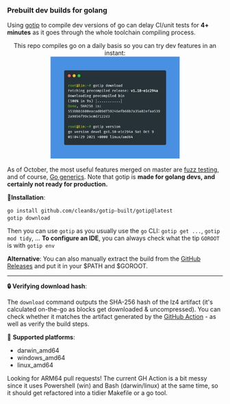 ### Prebuilt dev builds for golang 

Using [gotip](https://pkg.go.dev/golang.org/dl/gotip) to compile dev versions of go can delay
CI/unit tests for **4+ minutes**
as it goes through the whole toolchain compiling process. 

<p align="center">
  This repo compiles go on a daily basis so you can try dev features in an instant: <br/>
  <img src="./gotip-scr.png" width="60%" />
</p>

As of October, the most useful features merged on master are [fuzz testing](https://go.dev/blog/fuzz-beta), and of course, [Go generics](https://github.com/golang/go/labels/generics). Note that gotip is **made for golang devs, and certainly not ready for production.**

💾**Installation**:
```bash
go install github.com/clean8s/gotip-built/gotip@latest
gotip download
```
Then you can use `gotip` as you usually use the `go` CLI: `gotip get ...`, `gotip mod tidy`, ... **To configure an IDE**, you can always check what the tip `GOROOT` is with `gotip env`

**Alternative**: You can also manually extract the build from the [GitHub Releases](https://github.com/clean8s/gotip-built/releases) and put it in your $PATH and $GOROOT.

---

**🔒 Verifying download hash**:

The `download` command outputs
the SHA-256 hash of the lz4 artifact (it's calculated on-the-go as blocks get downloaded & uncompressed).
You can check whether it matches the artifact generated by
the [GitHub Action](https://github.com/clean8s/gotip-built/actions/workflows/gotip-dw.yml) - as well as verify the build steps.

🚀 **Supported platforms**:

* darwin_amd64
* windows_amd64
* linux_amd64
 
Looking for ARM64 pull requests! The current GH Action is a bit messy since it uses Powershell (win) and Bash (darwin/linux) at the same time, so it should get refactored into a tidier Makefile or a go tool.
